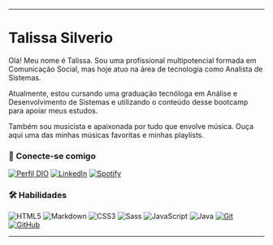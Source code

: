 
---

# Talissa Silverio
Olá! Meu nome é Talissa. Sou uma profissional multipotencial formada em Comunicação Social, mas hoje atuo na área de tecnologia como Analista de Sistemas. 

Atualmente, estou cursando uma graduação tecnóloga em Análise e Desenvolvimento de Sistemas e utilizando o conteúdo desse bootcamp para apoiar meus estudos.

Também sou musicista e apaixonada por tudo que envolve música. Ouça aqui uma das minhas músicas favoritas e minhas playlists.


### 🔗 Conecte-se comigo
[![Perfil DIO](https://img.shields.io/badge/-Meu%20Perfil%20na%20DIO-30A3DC?style=for-the-badge)](https://web.dio.me/users/talissasar/) [![LinkedIn](https://img.shields.io/badge/LinkedIn-000?style=for-the-badge&logo=linkedin&logoColor=0E76A8)](https://www.linkedin.com/in/talissasilverio/) [![Spotify](https://img.shields.io/badge/-spotify-1db954?style=for-the-badge)](https://open.spotify.com/user/talissaa)



### 🛠 Habilidades
![HTML5](https://img.shields.io/badge/HTML5-000?style=for-the-badge&logo=html5) ![Markdown](https://img.shields.io/badge/Markdown-000?style=for-the-badge&logo=markdown)
![CSS3](https://img.shields.io/badge/CSS3-000?style=for-the-badge&logo=css3&logoColor=264CE4) 	![Sass](https://img.shields.io/badge/Sass-000?style=for-the-badge&logo=sass)
![JavaScript](https://img.shields.io/badge/JavaScript-000?style=for-the-badge&logo=javascript) ![Java](https://img.shields.io/badge/Java-000?style=for-the-badge&logo=java)
[![Git](https://img.shields.io/badge/Git-000?style=for-the-badge&logo=git&logoColor=yellow)](https://git-scm.com/doc) [![GitHub](https://img.shields.io/badge/GitHub-000?style=for-the-badge&logo=github&logoColor=fff)](https://docs.github.com/)



---
